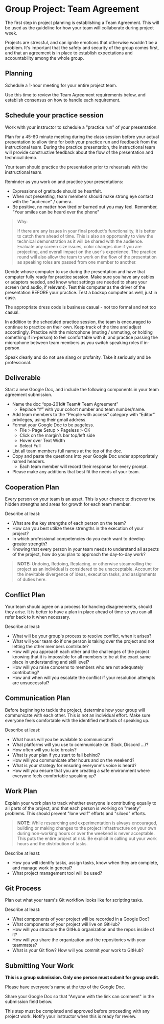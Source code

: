 # Group Project: Team Agreement

The first step in project planning is establishing a Team Agreement. This will be used as the guideline for how your team will collaborate during project week.

Projects are stressful, and can ignite emotions that otherwise wouldn't be a problem. It's important that the safety and security of the group comes first, and that an agreement is in place to establish expectations and accountability among the whole group.

## Planning

Schedule a 1-hour meeting for your entire project team.

Use this time to review the Team Agreement requirements below, and establish consensus on how to handle each requirement.

## Schedule your practice session

Work with your instructor to schedule a "practice run" of your presentation.

Plan for a 45-60 minute meeting during the class session before your actual presentation to allow time for both your practice run and feedback from the instructional team. During the practice presentation, the instructional team will provide constructive feedback about the flow of the presentation and technical demo.

Your team should practice the presentation prior to rehearsals with the instructional team.

Reminder as you work on and practice your presentations:
  - Expressions of gratitude should be heartfelt.
  - When not presenting, team members should make strong eye contact with the "audience" / camera.
  - Be positive, no matter how tired or burned out you may feel. Remember, "Your smiles can be heard over the phone"

> Why:
>
> If there are any issues in your final product's functionality, it is better to catch them ahead of time. This is also an opportunity to view the technical demonstration as it will be shared with the audience. Evaluate any screen size issues, color changes due if you are projecting, and overall impact on the user's experience. The practice round will also allow the team to work on the flow of the presentation as speaking roles are passed from one member to another.

Decide whose computer to use during the presentation and have that computer fully ready for practice session. Make sure you have any cables or adaptors needed, and know what settings are needed to share your screen (and audio, if relevant). Test this computer as the driver of the presentation BEFORE your practice. Test a backup computer as well, just in case.

The appropriate dress code is business casual - not too formal and not too casual.

In addition to the scheduled practice session, the team is encouraged to continue to practice on their own. Keep track of the time and adjust accordingly. Practice with the microphone (muting / unmuting, or holding something if in-person) to feel comfortable with it, and practice passing the microphone between team members as you switch speaking roles if in-person.

Speak clearly and do not use slang or profanity. Take it seriously and be professional.

## Deliverable

Start a new Google Doc, and include the following components in your team agreement submission.
  - Name the doc “ops-201d# Team# Team Agreement”
    - Replace “#” with your cohort number and team number/name.
  - Add team members to the “People with access” category with “Editor” privileges, using their gmail address.
  - Format your Google Doc to be pageless.
    - File > Page Setup > Pageless > OK
    - Click on the margin’s bar top/left side
    - Hover over Text Width
    - Select Full
  - List all team members full names at the top of the doc.
  - Copy and paste the questions into your Google Doc under appropriately named headers.
    - Each team member will record their response for every prompt.
  - Please make any additions that best fit the needs of your team.

## Cooperation Plan

Every person on your team is an asset. This is your chance to discover the hidden strengths and areas for growth for each team member.

Describe at least:
  - What are the key strengths of each person on the team?
  - How can you best utilize these strengths in the execution of your project?
  - In which professional competencies do you each want to develop greater strength?
  - Knowing that every person in your team needs to understand all aspects of the project, how do you plan to approach the day-to-day work?

> **NOTE:** Undoing, Redoing, Replacing, or otherwise steamrolling the project as an individual is considered to be unacceptable. Account for the inevitable divergence of ideas, execution tasks, and assignments of duties here.

## Conflict Plan

Your team should agree on a process for handing disagreements, should they arise. It is better to have a plan in place ahead of time so you can all refer back to it when necessary.

Describe at least:
  - What will be your group's process to resolve conflict, when it arises?
  - What will your team do if one person is taking over the project and not letting the other members contribute?
  - How will you approach each other and the challenges of the project knowing that it is impossible for all members to be at the exact same place in understanding and skill level?
  - How will you raise concerns to members who are not adequately contributing?
  - How and when will you escalate the conflict if your resolution attempts are unsuccessful?

## Communication Plan

Before beginning to tackle the project, determine how your group will communicate with each other. This is not an individual effort. Make sure everyone feels comfortable with the identified methods of speaking up.

Describe at least:
  - What hours will you be available to communicate?
  - What platforms will you use to communicate (ie. Slack, Discord ...)?
  - How often will you take breaks?
  - What is your plan if you start to fall behind?
  - How will you communicate after hours and on the weekend?
  - What is your strategy for ensuring everyone's voice is heard?
  - How will you ensure that you are creating a safe environment where everyone feels comfortable speaking up?

## Work Plan

Explain your work plan to track whether everyone is contributing equally to all parts of the project, and that each person is working on "meaty" problems. This should prevent "lone wolf" efforts and "siloed" efforts.

> **NOTE**: While researching and experimentation is always encouraged, building or making changes to the project infrastructure on your own during non-working hours or over the weekend is never acceptable. This puts the entire project at risk. Be explicit in calling out your work hours and the distribution of tasks.

Describe at least:
  - How you will identify tasks, assign tasks, know when they are complete, and manage work in general?
  - What project management tool will be used?

## Git Process

Plan out what your team's Git workflow looks like for scripting tasks.

Describe at least:
  - What components of your project will be recorded in a Google Doc?
  - What components of your project will live on GitHub?
  - How will you structure the GitHub organization and the repos inside of it?
  - How will you share the organization and the repositories with your teammates?
  - What is your Git flow? How will you commit your work to GitHub?

## Submitting Your Work

**This is a group submission. Only one person must submit for group credit.**

Please have everyone's name at the top of the Google Doc.

Share your Google Doc so that "Anyone with the link can comment" in the submission field below.

This step must be completed and approved before proceeding with any project work. Notify your instructor when this is ready for review.
